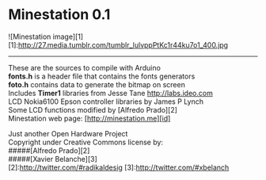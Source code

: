 # Minestation 0.1  
![Minestation image][1]
[1]:http://27.media.tumblr.com/tumblr_lulvppPtKc1r44ku7o1_400.jpg  
  
*** 
These are the sources to compile with Arduino  
**fonts.h** is a header file that contains the fonts generators  
**foto.h** contains data to generate the bitmap on screen  
Includes **Timer1** libraries from Jesse Tane http://labs.ideo.com  
LCD Nokia6100 Epson controller libraries by James P Lynch  
Some LCD functions modified by [Alfredo Prado][2]  
Minestation web page: [http://minestation.me][id]

[id]:minestation.me
Just another Open Hardware Project  
Copyright under Creative Commons license by:  
#####[Alfredo Prado][2]  
#####[Xavier Belanche][3]  
[2]:http://twitter.com/#radikaldesig
[3]:http://twitter.com/#xbelanch